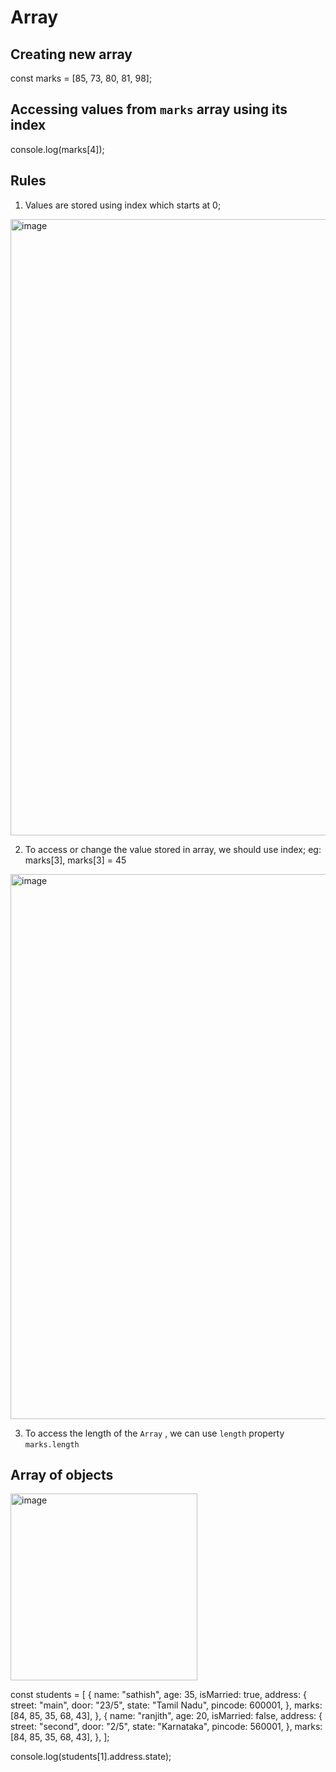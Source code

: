 # Array

## Creating new array

const marks = [85, 73, 80, 81, 98];

## Accessing values from `marks` array using its index
console.log(marks[4]);

## Rules
1. Values are stored using index which starts at 0;
  <img width="986" alt="image" src="https://github.com/user-attachments/assets/a09b6b00-1834-4003-a027-6c458c441f6f">

2. To access or change the value stored in array, we should use index; eg: marks[3], marks[3] = 45
<img width="872" alt="image" src="https://github.com/user-attachments/assets/45db663d-5830-41f8-b01a-8353b3cc23aa">

3. To access the length of the `Array` , we can use `length` property
  ``marks.length``


## Array of objects
<img width="299" alt="image" src="https://github.com/user-attachments/assets/8e3fa212-1b7e-4613-8989-1ff375d7eb33">

const students = [
  {
    name: "sathish",
    age: 35,
    isMarried: true,
    address: {
      street: "main",
      door: "23/5",
      state: "Tamil Nadu",
      pincode: 600001,
    },
    marks: [84, 85, 35, 68, 43],
  },
  {
    name: "ranjith",
    age: 20,
    isMarried: false,
    address: {
      street: "second",
      door: "2/5",
      state: "Karnataka",
      pincode: 560001,
    },
    marks: [84, 85, 35, 68, 43],
  },
];

console.log(students[1].address.state);
